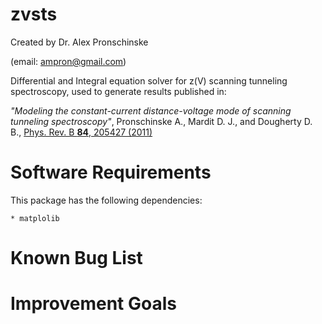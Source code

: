 zvsts
=======

Created by Dr. Alex Pronschinske

   (email: ampron@gmail.com)

Differential and Integral equation solver for z(V) scanning tunneling spectroscopy, used to generate results published in:

*"Modeling the constant-current distance-voltage mode of scanning tunneling spectroscopy"*, Pronschinske A., Mardit D. J., and Dougherty D. B., [Phys. Rev. B **84**, 205427 (2011)](http://journals.aps.org/prb/abstract/10.1103/PhysRevB.84.205427)

Software Requirements
=====================

This package has the following dependencies:

	* matplolib

Known Bug List
==============



Improvement Goals
=================

